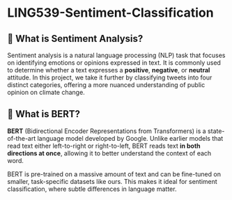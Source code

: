 # LING539-Sentiment-Classification

## 🧠 What is Sentiment Analysis?

Sentiment analysis is a natural language processing (NLP) task that focuses on identifying emotions or opinions expressed in text. It is commonly used to determine whether a text expresses a **positive**, **negative**, or **neutral** attitude. In this project, we take it further by classifying tweets into four distinct categories, offering a more nuanced understanding of public opinion on climate change.


## 🤖 What is BERT?

**BERT** (Bidirectional Encoder Representations from Transformers) is a state-of-the-art language model developed by Google. Unlike earlier models that read text either left-to-right or right-to-left, BERT reads text **in both directions at once**, allowing it to better understand the context of each word.

BERT is pre-trained on a massive amount of text and can be fine-tuned on smaller, task-specific datasets like ours. This makes it ideal for sentiment classification, where subtle differences in language matter.

